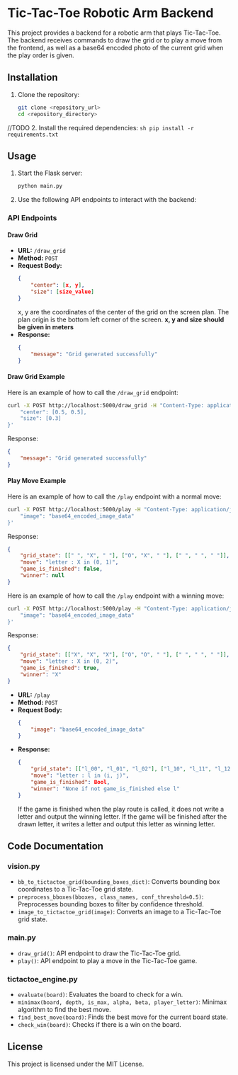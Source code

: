 # Tic-Tac-Toe Robotic Arm Backend

This project provides a backend for a robotic arm that plays Tic-Tac-Toe. The backend receives commands to draw the grid or to play a move from the frontend, as well as a base64 encoded photo of the current grid when the play order is given.

## Installation

1. Clone the repository:
    ```sh
    git clone <repository_url>
    cd <repository_directory>
    ```

//TODO
2. Install the required dependencies:
    ```sh
    pip install -r requirements.txt
    ```

## Usage

1. Start the Flask server:
    ```sh
    python main.py
    ```

2. Use the following API endpoints to interact with the backend:

### API Endpoints

#### Draw Grid

- **URL:** `/draw_grid`
- **Method:** `POST`
- **Request Body:**
    ```json
    {
        "center": [x, y],
        "size": [size_value]
    }
    ```
    x, y are the coordinates of the center of the grid on the screen plan. The plan origin is the bottom left corner of the screen. **x, y and size should be given in meters** 
- **Response:**
    ```json
    {
        "message": "Grid generated successfully"
    }
    ```

#### Draw Grid Example

Here is an example of how to call the `/draw_grid` endpoint:

```sh
curl -X POST http://localhost:5000/draw_grid -H "Content-Type: application/json" -d '{
    "center": [0.5, 0.5],
    "size": [0.3]
}'
```

Response:
```json
{
    "message": "Grid generated successfully"
}
```

#### Play Move Example

Here is an example of how to call the `/play` endpoint with a normal move:

```sh
curl -X POST http://localhost:5000/play -H "Content-Type: application/json" -d '{
    "image": "base64_encoded_image_data"
}'
```

Response:
```json
{
    "grid_state": [[" ", "X", " "], ["O", "X", " "], [" ", " ", " "]],
    "move": "letter : X in (0, 1)",
    "game_is_finished": false,
    "winner": null
}
```

Here is an example of how to call the `/play` endpoint with a winning move:

```sh
curl -X POST http://localhost:5000/play -H "Content-Type: application/json" -d '{
    "image": "base64_encoded_image_data"
}'
```

Response:
```json
{
    "grid_state": [["X", "X", "X"], ["O", "O", " "], [" ", " ", " "]],
    "move": "letter : X in (0, 2)",
    "game_is_finished": true,
    "winner": "X"
}
```

- **URL:** `/play`
- **Method:** `POST`
- **Request Body:**
    ```json
    {
        "image": "base64_encoded_image_data"
    }
    ```
- **Response:**
    ```json
    {
        "grid_state": [["l_00", "l_01", "l_02"], ["l_10", "l_11", "l_12"], ["l_20", "l_21", "l_22"]],
        "move": "letter : l in (i, j)",
        "game_is_finished": Bool,
        "winner": "None if not game_is_finished else l"
    }
    ```
    If the game is finished when the play route is called, it does not write a letter and output the winning letter. If the game will be finished after the drawn letter, it writes a letter and output this letter as winning letter.

## Code Documentation

### vision.py

- `bb_to_tictactoe_grid(bounding_boxes_dict)`: Converts bounding box coordinates to a Tic-Tac-Toe grid state.
- `preprocess_bboxes(bboxes, class_names, conf_threshold=0.5)`: Preprocesses bounding boxes to filter by confidence threshold.
- `image_to_tictactoe_grid(image)`: Converts an image to a Tic-Tac-Toe grid state.

### main.py

- `draw_grid()`: API endpoint to draw the Tic-Tac-Toe grid.
- `play()`: API endpoint to play a move in the Tic-Tac-Toe game.

### tictactoe_engine.py

- `evaluate(board)`: Evaluates the board to check for a win.
- `minimax(board, depth, is_max, alpha, beta, player_letter)`: Minimax algorithm to find the best move.
- `find_best_move(board)`: Finds the best move for the current board state.
- `check_win(board)`: Checks if there is a win on the board.

## License

This project is licensed under the MIT License.
